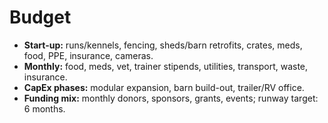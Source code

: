 # Budget

- **Start-up:** runs/kennels, fencing, sheds/barn retrofits, crates, meds, food, PPE, insurance, cameras.  
- **Monthly:** food, meds, vet, trainer stipends, utilities, transport, waste, insurance.  
- **CapEx phases:** modular expansion, barn build-out, trailer/RV office.  
- **Funding mix:** monthly donors, sponsors, grants, events; runway target: 6 months.

